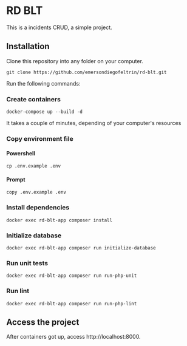 # RD BLT

This is a incidents CRUD, a simple project.

## Installation

Clone this repository into any folder on your computer.

```
git clone https://github.com/emersondiegofeltrin/rd-blt.git
```

Run the following commands:

### Create containers

```
docker-compose up --build -d
```
It takes a couple of minutes, depending of your computer's resources

### Copy environment file

#### Powershell
```
cp .env.example .env
```

#### Prompt
```
copy .env.example .env
```

### Install dependencies
```
docker exec rd-blt-app composer install
```

### Initialize database

```
docker exec rd-blt-app composer run initialize-database
```

### Run unit tests

```
docker exec rd-blt-app composer run run-php-unit
```

### Run lint

```
docker exec rd-blt-app composer run run-php-lint
```

## Access the project

After containers got up, access http://localhost:8000.
